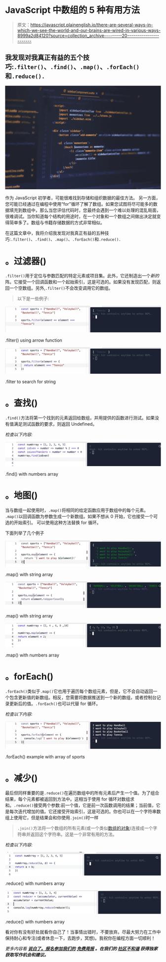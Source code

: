 # JavaScript 中数组的 5 种有用方法

> 原文：<https://javascript.plainenglish.io/there-are-several-ways-in-which-we-see-the-world-and-our-brains-are-wired-in-various-ways-8999a2d84120?source=collection_archive---------20----------------------->

## 我发现对我真正有益的五个技巧:`.filter()`、`.find()`、`.map()`、`.forEach()`和`.reduce().`

![](img/8ea074bcabf7896c275b8f18839c8598.png)

作为 JavaScript 初学者，可能很难找到存储和组织数据的最佳方法。
另一方面，您可能已经通过在编程中使用“for”循环了解了数组。如果您试图将尽可能多的数据填充到数组中，那么当您评估代码时，您最终会遇到一个难以处理的混乱局面，很难调试。当你知道每个结构的用途时，在一个对象和一个数组之间做出决定就变得简单多了。数组与书籍存储数据的方式非常相似。

在这篇文章中，我将介绍我发现对我真正有益的五种技巧:`.filter()`、`.find()`、`.map()`、`.forEach()`和`.reduce().`

# 。过滤器()

`.filter()`用于定位与参数匹配的特定元素或项目集。此外，它还制造出一个*新的*阵。它接受一个回调函数和一个起始索引，这是可选的。如果没有发现匹配，则返回一个空数组。另外,`.filter()`不会改变调用它的数组。

> 以下是一些例子:

![](img/1032bc748cf7c007814e60828423abd7.png)

.filter() using arrow function

![](img/109c7e01c21d7d1fc1c07317cb3e94dd.png)

.filter to search for string

# 。查找()

`.find()`方法将第一个找到的元素返回给数组，并用提供的函数进行测试。如果没有值满足测试函数的要求，则返回 Undefined。

*检查以下内容:*

![](img/4a5035e4e6b4bd5ecee935d894ec3887.png)

.find() with numbers array

# 。地图()

当与数组一起使用时，`.map()`将相同的给定函数应用于数组中的每个元素。
`.map()`以回调函数为参数生成一个新数组。如果不想从 0 开始，它也接受一个可选的开始索引。
可以使用这种方法替换 for 循环。

下面列举了几个例子

![](img/6f2642c4286f184cef10e67893c285ae.png)

.map() with string array

![](img/f805a19c5eb6f7370db5f29551d9d936.png)

.map() with string array

![](img/5b04f3c6e518154b413549d4f71fb32f.png)

.map() with numbers array

# **。forEach()**

`.forEach()`类似于`.map()`它也用于遍历每个数组元素，但是，它不会自动返回一个包含更新值的新数组。相反，您需要将数据推送到一个新的数组，或者控制台记录更新后的值。`.forEach()`也可以代替 for 循环。

*检查以下内容:*

![](img/121ed2989e268715462e18249240154d.png)

.forEach() example with array of sports

# 。减少()

最后但同样重要的是`.reduce()`在遍历数组中的所有元素后产生一个值。为了组合结果，每个元素都被返回到方法中。这相当于使用 for 循环对数组求和。`.reduce()`接受两个参数:前一个值，它是前一次函数调用的结果；当前值，它是每次迭代增加的值。它还接受开始索引，这是可选的。你也可以在一个字符串数组上使用它，但是结果会和你使用`.join()`时一样

> `.join()`方法将一个数组的所有元素(或一个类似[数组的对象](https://developer.mozilla.org/en-US/docs/Web/JavaScript/Guide/Indexed_collections#Working_with_array-like_objects))连接成一个字符串并返回这个字符串。这是一个非常有用的方法。

*检查以下内容:*

![](img/7cafa7ac9a470655af83c04bea0cd919.png)

.reduce() with numbers array

![](img/f1afde8490b889167b9e4a2eb65ad5b0.png)

.reduce() with numbers array

看对你有没有好处就看你自己了！当事情出错时，不要放弃。尽最大努力在工作中保持耐心和专注(或者休息一下，去跑步，冥想)。我祝你在编程方面一切顺利！

*更多内容看* [***说白了。报名参加我们的***](http://plainenglish.io/) **[***免费周报***](http://newsletter.plainenglish.io/) *。在我们的* [***社区不和谐***](https://discord.gg/GtDtUAvyhW) *获得独家获取写作机会和建议。***